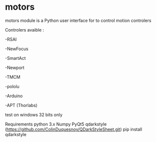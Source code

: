 # motors

motors module is a Python user interface for to control motion controlers

Controlers avaible :

-RSAI

-NewFocus

-SmartAct

-Newport

-TMCM

-pololu

-Arduino

-APT (Thorlabs)


test on windows 32 bits only

Requirements
python 3.x
Numpy
PyQt5
qdarkstyle (https://github.com/ColinDuquesnoy/QDarkStyleSheet.git) pip install qdarkstyle

